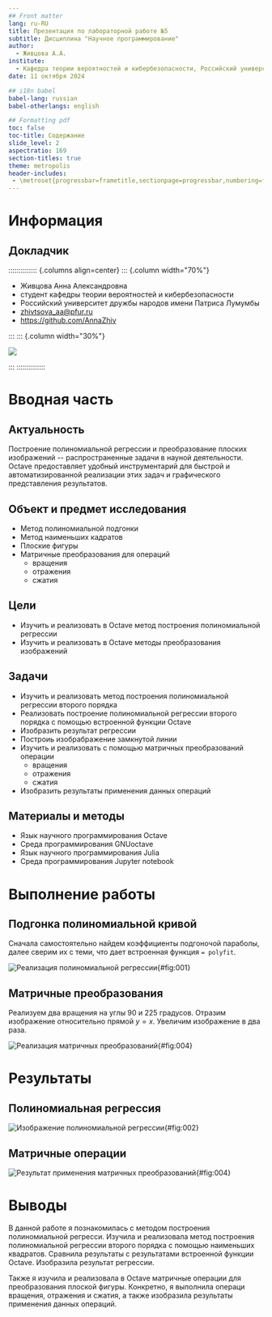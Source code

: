 ```yaml
---
## Front matter
lang: ru-RU
title: Презентация по лабораторной работе №5
subtitle: Дисциплина "Научное программирование"
author:
  - Живцова А.А.
institute:
  - Кафедра теории вероятностей и кибербезопасности, Российский университет дружбы народов имени Патриса Лумумбы, Москва, Россия
date: 11 октября 2024

## i18n babel
babel-lang: russian
babel-otherlangs: english

## Formatting pdf
toc: false
toc-title: Содержание
slide_level: 2
aspectratio: 169
section-titles: true
theme: metropolis
header-includes:
 - \metroset{progressbar=frametitle,sectionpage=progressbar,numbering=fraction}
---
```


# Информация

## Докладчик

:::::::::::::: {.columns align=center}
::: {.column width="70%"}

  * Живцова Анна Александровна
  * студент кафедры теории вероятностей и кибербезопасности
  * Российский университет дружбы народов имени Патриса Лумумбы
  * [zhivtsova_aa@pfur.ru](mailto:zhivtsova_aa@pfur.ru)
  * <https://github.com/AnnaZhiv>

:::
::: {.column width="30%"}

![](./image/photo.jpg)

:::
::::::::::::::

# Вводная часть

## Актуальность

Построение полиномиальной регрессии и преобразование плоских изображений -- распространенные задачи в науной деятельности. Octave предоставляет удобный инструментарий для быстрой и автоматизированной реализации этих задач и графического представления результатов. 

## Объект и предмет исследования

- Метод полиномиальной подгонки     
- Метод наименьших кадратов         
- Плоские фигуры        
- Матричные преобразования для операций 
  - вращения     
  - отражения     
  - сжатия            

## Цели

- Изучить и реализовать в Octave метод построения полиномиальной регрессии          
- Изучить и реализовать в Octave методы преобразования изображений      

## Задачи

- Изучить и реализовать метод построения полиномиальной регрессии второго порядка      
- Реализовать построение полиномиальной регрессии второго порядка с помощью встроенной функции Octave
- Изобразить результат регрессии     
- Построиь изобрабражение замкнутой линии     
- Изучить и реализовать с помощью матричных преобразований операции 
  - вращения     
  - отражения     
  - сжатия     
- Изобразить результаты применения данных операций             

## Материалы и методы

- Язык научного программирования Octave     
- Среда программирования GNUoctave     
- Язык научного программирования Julia     
- Среда программирования Jupyter notebook     

# Выполнение работы

## Подгонка полиномиальной кривой

Сначала самостоятельно найдем коэффициенты подгоночой параболы, далее сверим их с теми, что дает встроенная функция ```= polyfit```.

![Реализация полиномиальной регрессии](image/001.jpg){#fig:001}

## Матричные преобразования

Реализуем два вращения на углы 90 и 225 градусов. Отразим изображение относительно прямой $y = x$. Увеличим изображение в два раза.

![Реализация матричных преобразований](image/003.jpg){#fig:004}

# Результаты

## Полиномиальная регрессия

![Изображение полиномиальной регрессии](image/002.jpg){#fig:002}

## Матричные операции

![Результат применения матричных преобразований](image/004.jpg){#fig:004}

# Выводы

В данной работе я познакомилась с методом построения полиномиальной регресси. Изучила и реализовала метод построения полиномиальной регрессии второго порядка с помощью наименьших квадратов. Сравнила результаты с результатами встроенной функции Octave. Изобразила результат регрессии. 

Также я изучила и реализовала в Octave матричные операции для преобразования плоской фигуры. Конкретно, я выполнила операци вращения, отражения и сжатия, а также изобразила результаты применения данных операций.     



